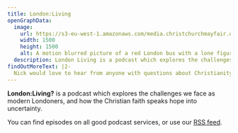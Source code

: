 ```yaml
---
title: London:Living
openGraphData:
  image:
    url: https://s3-eu-west-1.amazonaws.com/media.christchurchmayfair.org/londonliving/LLpodcastartwork_small.jpg
    width: 1500
    height: 1500
    alt: A motion blurred picture of a red London bus with a lone figure visible through the windows.
  description: London Living is a podcast which explores the challenges we face as modern Londoners, and how the Christian faith speaks hope into uncertainty.
findOutMoreText: |2-
  Nick would love to hear from anyone with questions about Christianity and the hope that it brings.
---
```

**London:Living?** is a podcast which explores the challenges we face as modern Londoners, and how the Christian faith speaks hope into uncertainty.

You can find episodes on all good podcast services, or use our [RSS feed](https://rss.christchurchmayfair.org/londonliving).
